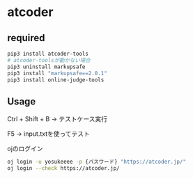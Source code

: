 # atcoder

## required

```bash
pip3 install atcoder-tools
# atcoder-toolsが動かない場合
pip3 uninstall markupsafe
pip3 install "markupsafe==2.0.1"
pip3 install online-judge-tools

```

## Usage

Ctrl + Shift + B → テストケース実行

F5 → input.txtを使ってテスト

ojのログイン

```bash
oj login -u yosukeeee -p {パスワード} "https://atcoder.jp/"
oj login --check https://atcoder.jp/
```
